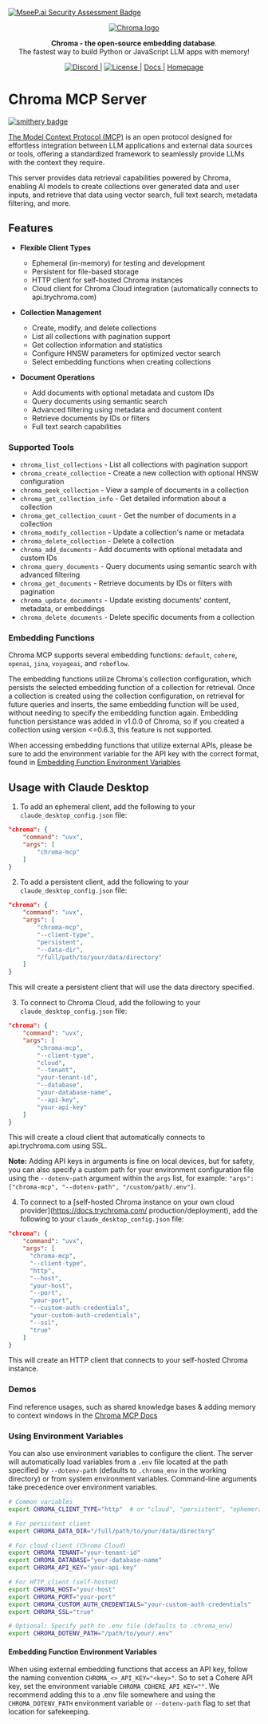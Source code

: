[![MseeP.ai Security Assessment Badge](https://mseep.net/pr/chroma-core-chroma-mcp-badge.png)](https://mseep.ai/app/chroma-core-chroma-mcp)

<p align="center">
  <a href="https://trychroma.com"><img src="https://user-images.githubusercontent.com/891664/227103090-6624bf7d-9524-4e05-9d2c-c28d5d451481.png" alt="Chroma logo"></a>
</p>

<p align="center">
    <b>Chroma - the open-source embedding database</b>. <br />
    The fastest way to build Python or JavaScript LLM apps with memory!
</p>

<p align="center">
  <a href="https://discord.gg/MMeYNTmh3x" target="_blank">
      <img src="https://img.shields.io/discord/1073293645303795742?cacheSeconds=3600" alt="Discord">
  </a> |
  <a href="https://github.com/chroma-core/chroma/blob/master/LICENSE" target="_blank">
      <img src="https://img.shields.io/static/v1?label=license&message=Apache 2.0&color=white" alt="License">
  </a> |
  <a href="https://docs.trychroma.com/" target="_blank">
      Docs
  </a> |
  <a href="https://www.trychroma.com/" target="_blank">
      Homepage
  </a>
</p>

# Chroma MCP Server

[![smithery badge](https://smithery.ai/badge/@chroma-core/chroma-mcp)](https://smithery.ai/server/@chroma-core/chroma-mcp)

[The Model Context Protocol (MCP)](https://modelcontextprotocol.io/introduction) is an open protocol designed for effortless integration between LLM applications and external data sources or tools, offering a standardized framework to seamlessly provide LLMs with the context they require.

This server provides data retrieval capabilities powered by Chroma, enabling AI models to create collections over generated data and user inputs, and retrieve that data using vector search, full text search, metadata filtering, and more.

## Features

- **Flexible Client Types**
  - Ephemeral (in-memory) for testing and development
  - Persistent for file-based storage
  - HTTP client for self-hosted Chroma instances
  - Cloud client for Chroma Cloud integration (automatically connects to api.trychroma.com)

- **Collection Management**
  - Create, modify, and delete collections
  - List all collections with pagination support
  - Get collection information and statistics
  - Configure HNSW parameters for optimized vector search
  - Select embedding functions when creating collections

- **Document Operations**
  - Add documents with optional metadata and custom IDs
  - Query documents using semantic search
  - Advanced filtering using metadata and document content
  - Retrieve documents by IDs or filters
  - Full text search capabilities

### Supported Tools

- `chroma_list_collections` - List all collections with pagination support
- `chroma_create_collection` - Create a new collection with optional HNSW configuration
- `chroma_peek_collection` - View a sample of documents in a collection
- `chroma_get_collection_info` - Get detailed information about a collection
- `chroma_get_collection_count` - Get the number of documents in a collection
- `chroma_modify_collection` - Update a collection's name or metadata
- `chroma_delete_collection` - Delete a collection
- `chroma_add_documents` - Add documents with optional metadata and custom IDs
- `chroma_query_documents` - Query documents using semantic search with advanced filtering
- `chroma_get_documents` - Retrieve documents by IDs or filters with pagination
- `chroma_update_documents` - Update existing documents' content, metadata, or embeddings
- `chroma_delete_documents` - Delete specific documents from a collection

### Embedding Functions
Chroma MCP supports several embedding functions: `default`, `cohere`, `openai`, `jina`, `voyageai`, and `roboflow`.

The embedding functions utilize Chroma's collection configuration, which persists the selected embedding function of a collection for retrieval. Once a collection is created using the collection configuration, on retrieval for future queries and inserts, the same embedding function will be used, without needing to specify the embedding function again. Embedding function persistance was added in v1.0.0 of Chroma, so if you created a collection using version <=0.6.3, this feature is not supported.

When accessing embedding functions that utilize external APIs, please be sure to add the environment variable for the API key with the correct format, found in [Embedding Function Environment Variables](#embedding-function-environment-variables)

## Usage with Claude Desktop

1. To add an ephemeral client, add the following to your `claude_desktop_config.json` file:

```json
"chroma": {
    "command": "uvx",
    "args": [
        "chroma-mcp"
    ]
}
```

2. To add a persistent client, add the following to your `claude_desktop_config.json` file:

```json
"chroma": {
    "command": "uvx",
    "args": [
        "chroma-mcp",
        "--client-type",
        "persistent",
        "--data-dir",
        "/full/path/to/your/data/directory"
    ]
}
```

This will create a persistent client that will use the data directory specified.

3. To connect to Chroma Cloud, add the following to your `claude_desktop_config.json` file:

```json
"chroma": {
    "command": "uvx",
    "args": [
        "chroma-mcp",
        "--client-type",
        "cloud",
        "--tenant",
        "your-tenant-id",
        "--database",
        "your-database-name",
        "--api-key",
        "your-api-key"
    ]
}
```

This will create a cloud client that automatically connects to api.trychroma.com using SSL.

**Note:** Adding API keys in arguments is fine on local devices, but for safety, you can also specify a custom path for your environment configuration file using the `--dotenv-path` argument within the `args` list, for example: `"args": ["chroma-mcp", "--dotenv-path", "/custom/path/.env"]`.

4. To connect to a [self-hosted Chroma instance on your own cloud provider](https://docs.trychroma.com/
production/deployment), add the following to your `claude_desktop_config.json` file:

```json
"chroma": {
    "command": "uvx",
    "args": [
      "chroma-mcp", 
      "--client-type", 
      "http", 
      "--host", 
      "your-host", 
      "--port", 
      "your-port", 
      "--custom-auth-credentials",
      "your-custom-auth-credentials",
      "--ssl",
      "true"
    ]
}
```

This will create an HTTP client that connects to your self-hosted Chroma instance.

### Demos

Find reference usages, such as shared knowledge bases & adding memory to context windows in the [Chroma MCP Docs](https://docs.trychroma.com/integrations/frameworks/anthropic-mcp#using-chroma-with-claude)

### Using Environment Variables

You can also use environment variables to configure the client. The server will automatically load variables from a `.env` file located at the path specified by `--dotenv-path` (defaults to `.chroma_env` in the working directory) or from system environment variables. Command-line arguments take precedence over environment variables.

```bash
# Common variables
export CHROMA_CLIENT_TYPE="http"  # or "cloud", "persistent", "ephemeral"

# For persistent client
export CHROMA_DATA_DIR="/full/path/to/your/data/directory"

# For cloud client (Chroma Cloud)
export CHROMA_TENANT="your-tenant-id"
export CHROMA_DATABASE="your-database-name"
export CHROMA_API_KEY="your-api-key"

# For HTTP client (self-hosted)
export CHROMA_HOST="your-host"
export CHROMA_PORT="your-port"
export CHROMA_CUSTOM_AUTH_CREDENTIALS="your-custom-auth-credentials"
export CHROMA_SSL="true"

# Optional: Specify path to .env file (defaults to .chroma_env)
export CHROMA_DOTENV_PATH="/path/to/your/.env" 
```

#### Embedding Function Environment Variables
When using external embedding functions that access an API key, follow the naming convention
`CHROMA_<>_API_KEY="<key>"`.
So to set a Cohere API key, set the environment variable `CHROMA_COHERE_API_KEY=""`. We recommend adding this to a .env file somewhere and using the `CHROMA_DOTENV_PATH` environment variable or `--dotenv-path` flag to set that location for safekeeping.
